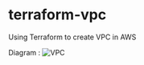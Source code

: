 # terraform-vpc
Using Terraform to create VPC in AWS


Diagram :
![VPC](https://github.com/vibhasfl/terraform-vpc/VPC.jpg)


